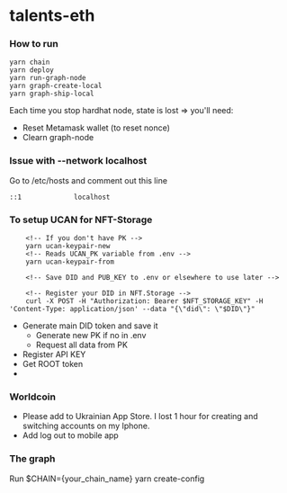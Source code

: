 # talents-eth

### How to run

```
yarn chain
yarn deploy
yarn run-graph-node
yarn graph-create-local
yarn graph-ship-local
```

Each time you stop hardhat node, state is lost => you'll need:

- Reset Metamask wallet (to reset nonce)
- Clearn graph-node

### Issue with --network localhost

Go to /etc/hosts and comment out this line

```
::1             localhost
```

### To setup UCAN for NFT-Storage

```
    <!-- If you don't have PK -->
    yarn ucan-keypair-new
    <!-- Reads UCAN_PK variable from .env -->
    yarn ucan-keypair-from

    <!-- Save DID and PUB_KEY to .env or elsewhere to use later -->

    <!-- Register your DID in NFT.Storage -->
    curl -X POST -H "Authorization: Bearer $NFT_STORAGE_KEY" -H 'Content-Type: application/json' --data "{\"did\": \"$DID\"}"
```

- Generate main DID token and save it
  - Generate new PK if no in .env
  - Request all data from PK
- Register API KEY
- Get ROOT token
-

### Worldcoin

- Please add to Ukrainian App Store. I lost 1 hour for creating and switching accounts on my Iphone.
- Add log out to mobile app

### The graph

Run $CHAIN={your_chain_name} yarn create-config
